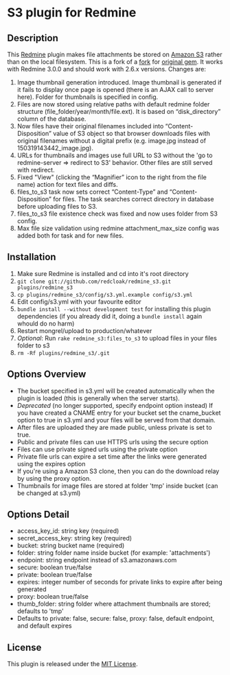 # S3 plugin for Redmine

## Description
This [Redmine](http://www.redmine.org) plugin makes file attachments be stored on [Amazon S3](http://aws.amazon.com/s3) rather than on the local filesystem. This is a fork of a [fork](http://github.com/ka8725/redmine_s3) for [original gem](http://github.com/tigrish/redmine_s3). It works with Redmine 3.0.0 and should work with 2.6.x versions.
Changes are:
1. Image thumbnail generation introduced. Image thumbnail is generated if it fails to display once page is opened (there is an AJAX call to server here). Folder for thumbnails is specified in config.
2. Files are now stored using relative paths with default redmine folder structure (file_folder/year/month/file.ext). It is based on “disk_directory” column of the database.
3. Now files have their original filenames included into “Content-Disposition” value of S3 object so that browser downloads files with original filenames without a digital prefix (e.g. image.jpg instead of 150319143442_image.jpg).
4. URLs for thumbnails and images use full URL to S3 without the 'go to redmine-server => redirect to S3' behavior. Other files are still served with redirect.
5. Fixed "View" (clicking the “Magnifier” icon to the right from the file name) action for text files and diffs.
6. files_to_s3 task now sets correct “Content-Type” and “Content-Disposition” for files. The task searches correct directory in database before uploading files to S3.
7. files_to_s3 file existence check was fixed and now uses folder from S3 config.
8. Max file size validation using redmine attachment_max_size config was added both for task and for new files.

## Installation
1. Make sure Redmine is installed and cd into it's root directory
2. `git clone git://github.com/redcloak/redmine_s3.git plugins/redmine_s3`
3. `cp plugins/redmine_s3/config/s3.yml.example config/s3.yml`
4. Edit config/s3.yml with your favourite editor
5. `bundle install --without development test` for installing this plugin dependencies (if you already did it, doing a `bundle install` again whould do no harm)
6. Restart mongrel/upload to production/whatever
7. *Optional*: Run `rake redmine_s3:files_to_s3` to upload files in your files folder to s3
8. `rm -Rf plugins/redmine_s3/.git`

## Options Overview
* The bucket specified in s3.yml will be created automatically when the plugin is loaded (this is generally when the server starts).
* *Deprecated* (no longer supported, specify endpoint option instead) If you have created a CNAME entry for your bucket set the cname_bucket option to true in s3.yml and your files will be served from that domain.
* After files are uploaded they are made public, unless private is set to true.
* Public and private files can use HTTPS urls using the secure option
* Files can use private signed urls using the private option
* Private file urls can expire a set time after the links were generated using the expires option
* If you're using a Amazon S3 clone, then you can do the download relay by using the proxy option.
* Thumbnails for image files are stored at folder 'tmp' inside bucket (can be changed at s3.yml)

## Options Detail
* access_key_id: string key (required)
* secret_access_key: string key (required)
* bucket: string bucket name (required)
* folder: string folder name inside bucket (for example: 'attachments')
* endpoint: string endpoint instead of s3.amazonaws.com
* secure: boolean true/false
* private: boolean true/false
* expires: integer number of seconds for private links to expire after being generated
* proxy: boolean true/false
* thumb_folder: string folder where attachment thumbnails are stored; defaults to 'tmp'
* Defaults to private: false, secure: false, proxy: false, default endpoint, and default expires


## License

This plugin is released under the [MIT License](http://www.opensource.org/licenses/MIT).
